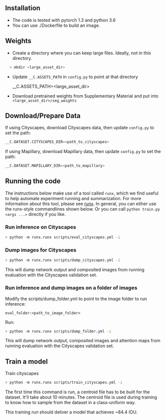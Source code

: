 
## Installation 

* The code is tested with pytorch 1.3 and python 3.6
* You can use ./Dockerfile to build an image.


## Weights

* Create a directory where you can keep large files. Ideally, not in this directory.
```bash
  > mkdir <large_asset_dir>
```

* Update `__C.ASSETS_PATH` in `config.py` to point at that directory

  __C.ASSETS_PATH=<large_asset_dir>

* Download pretrained weights from Supplementary Material and put into `<large_asset_dir>/seg_weights`

## Download/Prepare Data

If using Cityscapes, download Cityscapes data, then update `config.py` to set the path:
```python
__C.DATASET.CITYSCAPES_DIR=<path_to_cityscapes>
```

If using Mapillary, download Mapillary data, then update `config.py` to set the path:
```python
__C.DATASET.MAPILLARY_DIR=<path_to_mapillary>
```


## Running the code

The instructions below make use of a tool called `runx`, which we find useful to help automate experiment running and summarization. For more information about this tool, please see [runx](https://github.com/NVIDIA/runx).
In general, you can either use the runx-style commandlines shown below. Or you can call `python train.py <args ...>` directly if you like.


### Run inference on Cityscapes


```bash
> python -m runx.runx scripts/eval_cityscapes.yml -i
```

### Dump images for Cityscapes

```bash
> python -m runx.runx scripts/dump_cityscapes.yml -i
```

This will dump network output and composited images from running evaluation with the Cityscapes validation set. 

### Run inference and dump images on a folder of images

Modify the scripts/dump_folder.yml to point to the image folder to run inference:
```yalm
eval_folder:<path_to_image_folder>
```
Run:
```bash
> python -m runx.runx scripts/dump_folder.yml -i
```
This will dump network output, composited images and attention maps from running evaluation with the Cityscapes validation set. 

## Train a model

Train cityscapes
```bash
> python -m runx.runx scripts/train_cityscapes.yml -i
```

The first time this command is run, a centroid file has to be built for the dataset. It'll take about 10 minutes. The centroid file is used during training to know how to sample from the dataset in a class-uniform way.

This training run should deliver a model that achieves ~84.4 IOU.

